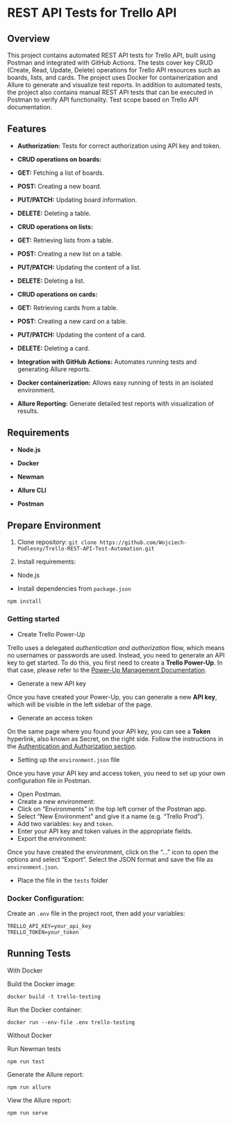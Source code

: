 # REST API Tests for Trello API

## Overview

This project contains automated REST API tests for Trello API, built using Postman and integrated with GitHub Actions. The tests cover key CRUD (Create, Read, Update, Delete) operations for Trello API resources such as boards, lists, and cards. The project uses Docker for containerization and Allure to generate and visualize test reports. In addition to automated tests, the project also contains manual REST API tests that can be executed in Postman to verify API functionality. Test scope based on Trello API documentation.

## Features

- **Authorization:** Tests for correct authorization using API key and token.

- **CRUD operations on boards:**
- **GET:** Fetching a list of boards.
- **POST:** Creating a new board.
- **PUT/PATCH:** Updating board information.
- **DELETE:** Deleting a table.

- **CRUD operations on lists:**
- **GET:** Retrieving lists from a table.
- **POST:** Creating a new list on a table.
- **PUT/PATCH:** Updating the content of a list.
- **DELETE:** Deleting a list.

- **CRUD operations on cards:**
- **GET:** Retrieving cards from a table.
- **POST:** Creating a new card on a table.
- **PUT/PATCH:** Updating the content of a card.
- **DELETE:** Deleting a card.

- **Integration with GitHub Actions:** Automates running tests and generating Allure reports.

- **Docker containerization:** Allows easy running of tests in an isolated environment.

- **Allure Reporting:** Generate detailed test reports with visualization of results.

## Requirements

- **Node.js**

- **Docker**

- **Newman**

- **Allure CLI**

- **Postman**

## Prepare Environment

1. Clone repository: `git clone https://github.com/Wojciech-Podlesny/Trello-REST-API-Test-Automation.git`

2. Install requirements:

- Node.js

- Install dependencies from `package.json`

```
npm install
```

### Getting started

- Create Trello Power-Up

Trello uses a delegated _authentication and authorization_ flow, which means no usernames or passwords are used. Instead, you need to generate an API key to get started. To do this, you first need to create a **Trello Power-Up**. In that case, please refer to the [Power-Up Management Documentation](https://developer.atlassian.com/cloud/trello/guides/power-ups/managing-power-ups/#adding-a-new-custom-power-up).

- Generate a new API key

Once you have created your Power-Up, you can generate a new **API key**, which will be visible in the left sidebar of the page.

- Generate an access token

On the same page where you found your API key, you can see a **Token** hyperlink, also known as Secret, on the right side. Follow the instructions in the [Authentication and Authorization section](https://developer.atlassian.com/cloud/trello/guides/rest-api/api-introduction/#authentication-and-authorization).

- Setting up the `environment.json` file

Once you have your API key and access token, you need to set up your own configuration file in Postman.

- Open Postman.
- Create a new environment:
- Click on “Environments” in the top left corner of the Postman app.
- Select “New Environment” and give it a name (e.g. “Trello Prod”).
- Add two variables: `key` and `token`.
- Enter your API key and token values ​​in the appropriate fields.
- Export the environment:

Once you have created the environment, click on the “…” icon to open the options and select “Export”. Select the JSON format and save the file as `environment.json`.
- Place the file in the `tests` folder

### Docker Configuration:

Create an `.env` file in the project root, then add your variables:

```
TRELLO_API_KEY=your_api_key
TRELLO_TOKEN=your_token
```

## Running Tests

With Docker

Build the Docker image:

```
docker build -t trello-testing
```

Run the Docker container:

```
docker run --env-file .env trello-testing
```

Without Docker

Run Newman tests

```
npm run test
```

Generate the Allure report:

```
npm run allure
```

View the Allure report:

```
npm run serve
```

